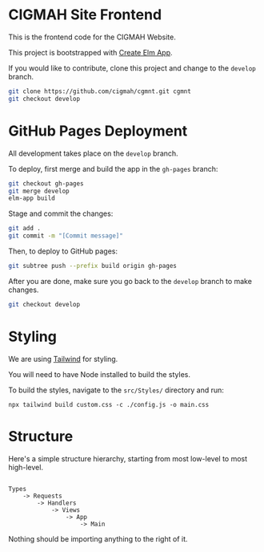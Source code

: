 # CIGMAH Site Frontend

This is the frontend code for the CIGMAH Website.

This project is bootstrapped with [Create Elm App](https://github.com/halfzebra/create-elm-app).

If you would like to contribute, clone this project and change to the `develop` branch.

``` sh
git clone https://github.com/cigmah/cgmnt.git cgmnt
git checkout develop
```

# GitHub Pages Deployment

All development takes place on the `develop` branch.

To deploy, first merge and build the app in the `gh-pages` branch:

``` sh
git checkout gh-pages
git merge develop
elm-app build
```

Stage and commit the changes:

``` sh
git add .
git commit -m "[Commit message]"
```

Then, to deploy to GitHub pages:

``` sh
git subtree push --prefix build origin gh-pages
```

After you are done, make sure you go back to the `develop` branch to make
changes.

``` sh
git checkout develop
```

# Styling

We are using [Tailwind](https://tailwindcss.com/docs/what-is-tailwind/)
for styling.

You will need to have Node installed to build the styles.

To build the styles, navigate to the `src/Styles/` directory and run:

```
npx tailwind build custom.css -c ./config.js -o main.css
```

# Structure

Here's a simple structure hierarchy, starting from most low-level to most high-level.

```

Types
    -> Requests
        -> Handlers
            -> Views
                -> App
                    -> Main

```

Nothing should be importing anything to the right of it.
